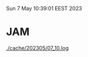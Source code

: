 Sun  7 May 10:39:01 EEST 2023
# JAM
<a href='./cache/202305/07_10.log'>./cache/202305/07_10.log</a>
